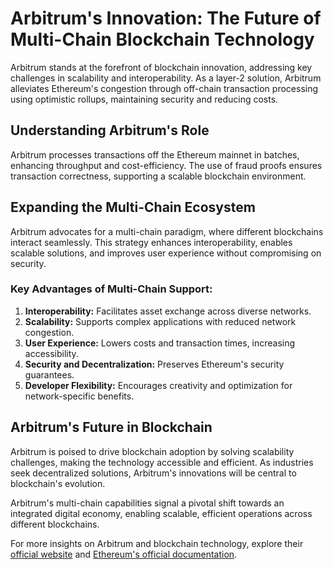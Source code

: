 # Arbitrum's Innovation: The Future of Multi-Chain Blockchain Technology

Arbitrum stands at the forefront of blockchain innovation, addressing key challenges in scalability and interoperability. As a layer-2 solution, Arbitrum alleviates Ethereum's congestion through off-chain transaction processing using optimistic rollups, maintaining security and reducing costs.

## Understanding Arbitrum's Role

Arbitrum processes transactions off the Ethereum mainnet in batches, enhancing throughput and cost-efficiency. The use of fraud proofs ensures transaction correctness, supporting a scalable blockchain environment.

## Expanding the Multi-Chain Ecosystem

Arbitrum advocates for a multi-chain paradigm, where different blockchains interact seamlessly. This strategy enhances interoperability, enables scalable solutions, and improves user experience without compromising on security.

### Key Advantages of Multi-Chain Support:

1. **Interoperability:** Facilitates asset exchange across diverse networks.
2. **Scalability:** Supports complex applications with reduced network congestion.
3. **User Experience:** Lowers costs and transaction times, increasing accessibility.
4. **Security and Decentralization:** Preserves Ethereum's security guarantees.
5. **Developer Flexibility:** Encourages creativity and optimization for network-specific benefits.

## Arbitrum's Future in Blockchain

Arbitrum is poised to drive blockchain adoption by solving scalability challenges, making the technology accessible and efficient. As industries seek decentralized solutions, Arbitrum's innovations will be central to blockchain's evolution.

Arbitrum's multi-chain capabilities signal a pivotal shift towards an integrated digital economy, enabling scalable, efficient operations across different blockchains.

For more insights on Arbitrum and blockchain technology, explore their [official website](https://offchainlabs.com/arbitrum) and [Ethereum's official documentation](https://ethereum.org/).